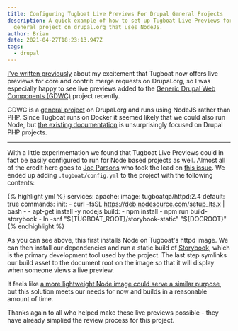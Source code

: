 ```yaml
---
title: Configuring Tugboat Live Previews For Drupal General Projects
description: A quick example of how to set up Tugboat Live Previews for a
  general project on drupal.org that uses NodeJS.
author: Brian
date: 2021-04-27T18:23:13.947Z
tags:
  - drupal
---
```

[I've written previously](/posts/2021/were-in-the-golden-age-of-contributing-to-drupal/) about my excitement that Tugboat now offers live previews for core and contrib merge requests on Drupal.org, so I was especially happy to see live previews added to the [Generic Drupal Web Components (GDWC)](https://www.drupal.org/project/gdwc) project recently.

GDWC is a [general project](https://www.drupal.org/project/project_general) on Drupal.org and runs using NodeJS rather than PHP. Since Tugboat runs on Docker it seemed likely that we could also run Node, but [the existing documentation](https://www.drupal.org/docs/develop/git/using-git-to-contribute-to-drupal/using-live-previews-on-drupal-core-and-contrib) is unsurprisingly focused on Drupal PHP projects.

---

With a little experimentation we found that Tugboat Live Previews could in fact be easily configured to run for Node based projects as well. Almost all of the credit here goes to [Joe Parsons](https://www.drupal.org/u/joegraduate) who took the lead on [this issue](https://www.drupal.org/project/gdwc/issues/3207881). We ended up adding `.tugboat/config.yml` to the project with the following contents:

{% highlight yml %}
services:
  apache:
    image: tugboatqa/httpd:2.4
    default: true
    commands:
      init:
        - curl -fsSL https://deb.nodesource.com/setup_lts.x | bash -
        - apt-get install -y nodejs
      build:
        - npm install
        - npm run build-storybook
        - ln -snf "${TUGBOAT_ROOT}/storybook-static" "${DOCROOT}"
{% endhighlight %}

As you can see above, this first installs Node on Tugboat's httpd image. We can then install our dependencies and run a static build of [Storybook](https://storybook.js.org/docs/web-components/get-started/introduction), which is the primary development tool used by the project. The last step symlinks our build asset to the document root on the image so that it will display when someone views a live preview.

It feels like [a more lightweight Node image could serve a similar purpose](https://www.drupal.org/project/gdwc/issues/3208848), but this solution meets our needs for now and builds in a reasonable amount of time.

Thanks again to all who helped make these live previews possible - they have already simplied the review process for this project.